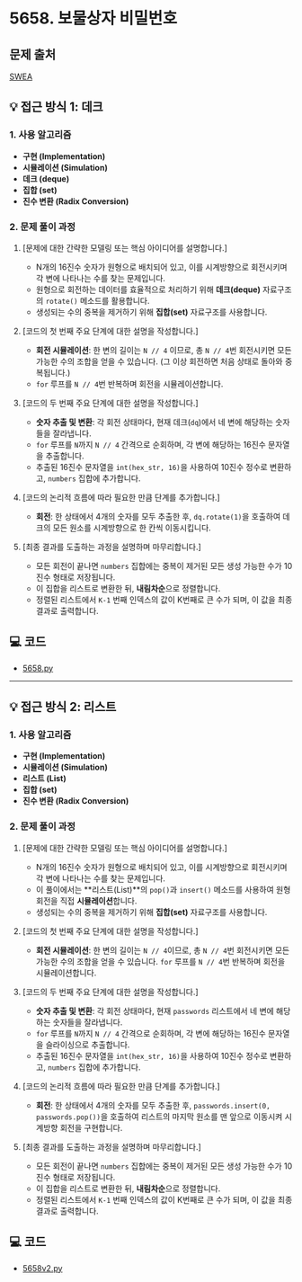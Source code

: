 # 5658. 보물상자 비밀번호

## 문제 출처
[SWEA](https://swexpertacademy.com/main/talk/solvingClub/problemView.do?solveclubId=AZgvQCv6GNXHBIT9&contestProbId=AWXRUN9KfZ8DFAUo&probBoxId=AZk76kyqM3DHBITM&type=PROBLEM&problemBoxTitle=9%EC%9B%94+3%EC%A3%BC%EC%B0%A8+%289%2F21%EA%B9%8C%EC%A7%80+%ED%91%B8%EC%8B%9C%EC%98%A4%29&problemBoxCnt=3&&&&&&)

## 💡 접근 방식 1: 데크

### 1. 사용 알고리즘
* **구현 (Implementation)**
* **시뮬레이션 (Simulation)**
* **데크 (deque)**
* **집합 (set)**
* **진수 변환 (Radix Conversion)**

### 2. 문제 풀이 과정
1.  [문제에 대한 간략한 모델링 또는 핵심 아이디어를 설명합니다.]
    * N개의 16진수 숫자가 원형으로 배치되어 있고, 이를 시계방향으로 회전시키며 각 변에 나타나는 수를 찾는 문제입니다.
    * 원형으로 회전하는 데이터를 효율적으로 처리하기 위해 **데크(deque)** 자료구조의 `rotate()` 메소드를 활용합니다.
    * 생성되는 수의 중복을 제거하기 위해 **집합(set)** 자료구조를 사용합니다.

2.  [코드의 첫 번째 주요 단계에 대한 설명을 작성합니다.]
    * **회전 시뮬레이션**: 한 변의 길이는 `N // 4` 이므로, 총 `N // 4`번 회전시키면 모든 가능한 수의 조합을 얻을 수 있습니다. (그 이상 회전하면 처음 상태로 돌아와 중복됩니다.)
    * `for` 루프를 `N // 4`번 반복하며 회전을 시뮬레이션합니다.

3.  [코드의 두 번째 주요 단계에 대한 설명을 작성합니다.]
    * **숫자 추출 및 변환**: 각 회전 상태마다, 현재 데크(`dq`)에서 네 변에 해당하는 숫자들을 잘라냅니다.
    * `for` 루프를 `N`까지 `N // 4` 간격으로 순회하며, 각 변에 해당하는 16진수 문자열을 추출합니다.
    * 추출된 16진수 문자열을 `int(hex_str, 16)`을 사용하여 10진수 정수로 변환하고, `numbers` 집합에 추가합니다.

4.  [코드의 논리적 흐름에 따라 필요한 만큼 단계를 추가합니다.]
    * **회전**: 한 상태에서 4개의 숫자를 모두 추출한 후, `dq.rotate(1)`을 호출하여 데크의 모든 원소를 시계방향으로 한 칸씩 이동시킵니다.

5.  [최종 결과를 도출하는 과정을 설명하며 마무리합니다.]
    * 모든 회전이 끝나면 `numbers` 집합에는 중복이 제거된 모든 생성 가능한 수가 10진수 형태로 저장됩니다.
    * 이 집합을 리스트로 변환한 뒤, **내림차순**으로 정렬합니다.
    * 정렬된 리스트에서 `K-1` 번째 인덱스의 값이 K번째로 큰 수가 되며, 이 값을 최종 결과로 출력합니다.

## 💻 코드
* [5658.py](5658.py)

---

## 💡 접근 방식 2: 리스트

### 1. 사용 알고리즘
* **구현 (Implementation)**
* **시뮬레이션 (Simulation)**
* **리스트 (List)**
* **집합 (set)**
* **진수 변환 (Radix Conversion)**

### 2. 문제 풀이 과정
1.  [문제에 대한 간략한 모델링 또는 핵심 아이디어를 설명합니다.]
    * N개의 16진수 숫자가 원형으로 배치되어 있고, 이를 시계방향으로 회전시키며 각 변에 나타나는 수를 찾는 문제입니다.
    * 이 풀이에서는 **리스트(List)**의 `pop()`과 `insert()` 메소드를 사용하여 원형 회전을 직접 **시뮬레이션**합니다.
    * 생성되는 수의 중복을 제거하기 위해 **집합(set)** 자료구조를 사용합니다.

2.  [코드의 첫 번째 주요 단계에 대한 설명을 작성합니다.]
    * **회전 시뮬레이션**: 한 변의 길이는 `N // 4`이므로, 총 `N // 4`번 회전시키면 모든 가능한 수의 조합을 얻을 수 있습니다. `for` 루프를 `N // 4`번 반복하며 회전을 시뮬레이션합니다.

3.  [코드의 두 번째 주요 단계에 대한 설명을 작성합니다.]
    * **숫자 추출 및 변환**: 각 회전 상태마다, 현재 `passwords` 리스트에서 네 변에 해당하는 숫자들을 잘라냅니다.
    * `for` 루프를 `N`까지 `N // 4` 간격으로 순회하며, 각 변에 해당하는 16진수 문자열을 슬라이싱으로 추출합니다.
    * 추출된 16진수 문자열을 `int(hex_str, 16)`을 사용하여 10진수 정수로 변환하고, `numbers` 집합에 추가합니다.

4.  [코드의 논리적 흐름에 따라 필요한 만큼 단계를 추가합니다.]
    * **회전**: 한 상태에서 4개의 숫자를 모두 추출한 후, `passwords.insert(0, passwords.pop())`을 호출하여 리스트의 마지막 원소를 맨 앞으로 이동시켜 시계방향 회전을 구현합니다.

5.  [최종 결과를 도출하는 과정을 설명하며 마무리합니다.]
    * 모든 회전이 끝나면 `numbers` 집합에는 중복이 제거된 모든 생성 가능한 수가 10진수 형태로 저장됩니다.
    * 이 집합을 리스트로 변환한 뒤, **내림차순**으로 정렬합니다.
    * 정렬된 리스트에서 `K-1` 번째 인덱스의 값이 K번째로 큰 수가 되며, 이 값을 최종 결과로 출력합니다.

## 💻 코드
* [5658v2.py](5658v2.py)